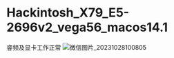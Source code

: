 # Hackintosh_X79_E5-2696v2_vega56_macos14.1
睿频及显卡工作正常
![微信图片_20231028100805](https://github.com/lins1747/Hackintosh_X79_E5-2696v2_vega56_macos14.1/assets/88359659/23de6928-0838-4143-9829-79a92985e46d)
